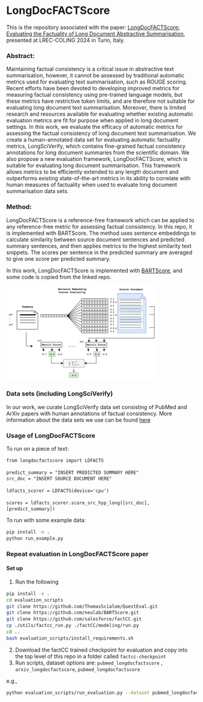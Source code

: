 # LongDocFACTScore

This is the repository associated with the paper: [LongDocFACTScore: Evaluating the Factuality of Long Document Abstractive Summarisation](https://aclanthology.org/2024.lrec-main.941/), presented at LREC-COLING 2024 in Turin, Italy. 


### Abstract:

Maintaining factual consistency is a critical issue in abstractive text summarisation, however, it cannot be assessed by traditional automatic metrics used for evaluating text summarisation, such as ROUGE scoring. Recent efforts have been devoted to developing improved metrics for measuring factual consistency using pre-trained language models, but these metrics have restrictive token limits, and are therefore not suitable for evaluating long document text summarisation. Moreover, there is limited research and resources available for evaluating whether existing automatic evaluation metrics are fit for purpose when applied in long document settings. In this work, we evaluate the efficacy of automatic metrics for assessing the factual consistency of long document text summarisation. We create a human-annotated data set for evaluating automatic factuality metrics, LongSciVerify, which contains fine-grained factual consistency annotations for long document summaries from the scientific domain. We also propose a new evaluation framework, LongDocFACTScore, which is suitable for evaluating long document summarisation. This framework allows metrics to be efficiently extended to any length document and outperforms existing state-of-the-art metrics in its ability to correlate with human measures of factuality when used to evaluate long document summarisation data sets.

### Method:

LongDocFACTScore is a reference-free framework which can be applied to any reference-free metric for assessing factual consistency. In this repo, it is implemented with BARTScore. The method uses sentence embeddings to calculate similarity between source document sentences and predicted summary sentences, and then applies metrics to the highest similarity text snippets. The scores per sentence in the predicted summary are averaged to give one score per predicted summary. 

In this work, LongDocFACTScore is implemented with [BARTScore](https://github.com/neulab/BARTScore), and some code is copied from the linked repo. 

<img src="ldfacts.png" width="400">


### Data sets (including LongSciVerify)

In our work, we curate LongSciVerify data set consisting of PubMed and ArXiv papers with human annotations of factual consistency. More information about the data sets we use can be found [here](./data/README.md)

### Usage of LongDocFACTScore

To run on a piece of text:
```
from longdocfactscore import LDFACTS

predict_summary = "INSERT PREDICTED SUMMARY HERE"
src_doc = "INSERT SOURCE DOCUMENT HERE"

ldfacts_scorer = LDFACTS(device='cpu')

scores = ldfacts_scorer.score_src_hyp_long([src_doc],[predict_summary])
```

To run with some example data:
```bash
pip install -e . 
python run_example.py
```



### Repeat evaluation in LongDocFACTScore paper

#### Set up 

1. Run the following
```bash
pip install -e .
cd evaluation_scripts
git clone https://github.com/ThomasScialom/QuestEval.git
git clone https://github.com/neulab/BARTScore.git
git clone https://github.com/salesforce/factCC.git 
cp ./utils/factcc_run.py ./factCC/modeling/run.py
cd ..
bash evaluation_scripts/install_requirements.sh
```
2. Download the factCC trained checkpoint for evaluation and copy into the top level of this repo in a folder called `factcc-checkpoint`
3. Run scripts, dataset options are: `pubmed_longdocfactscore` , `arxiv_longdocfactscore`, `pubmed_longdocfactscore` 

e.g., 

```bash 
python evaluation_scripts/run_evaluation.py --dataset pubmed_longdocfactscore
```

